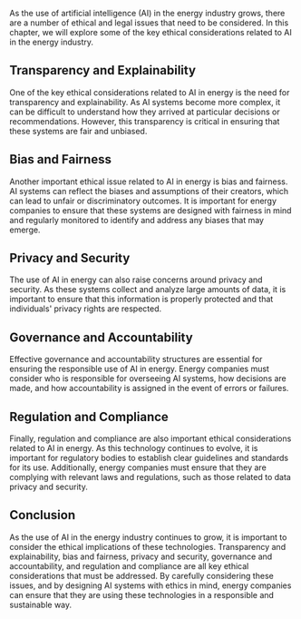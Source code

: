 
As the use of artificial intelligence (AI) in the energy industry grows, there are a number of ethical and legal issues that need to be considered. In this chapter, we will explore some of the key ethical considerations related to AI in the energy industry.

Transparency and Explainability
-------------------------------

One of the key ethical considerations related to AI in energy is the need for transparency and explainability. As AI systems become more complex, it can be difficult to understand how they arrived at particular decisions or recommendations. However, this transparency is critical in ensuring that these systems are fair and unbiased.

Bias and Fairness
-----------------

Another important ethical issue related to AI in energy is bias and fairness. AI systems can reflect the biases and assumptions of their creators, which can lead to unfair or discriminatory outcomes. It is important for energy companies to ensure that these systems are designed with fairness in mind and regularly monitored to identify and address any biases that may emerge.

Privacy and Security
--------------------

The use of AI in energy can also raise concerns around privacy and security. As these systems collect and analyze large amounts of data, it is important to ensure that this information is properly protected and that individuals' privacy rights are respected.

Governance and Accountability
-----------------------------

Effective governance and accountability structures are essential for ensuring the responsible use of AI in energy. Energy companies must consider who is responsible for overseeing AI systems, how decisions are made, and how accountability is assigned in the event of errors or failures.

Regulation and Compliance
-------------------------

Finally, regulation and compliance are also important ethical considerations related to AI in energy. As this technology continues to evolve, it is important for regulatory bodies to establish clear guidelines and standards for its use. Additionally, energy companies must ensure that they are complying with relevant laws and regulations, such as those related to data privacy and security.

Conclusion
----------

As the use of AI in the energy industry continues to grow, it is important to consider the ethical implications of these technologies. Transparency and explainability, bias and fairness, privacy and security, governance and accountability, and regulation and compliance are all key ethical considerations that must be addressed. By carefully considering these issues, and by designing AI systems with ethics in mind, energy companies can ensure that they are using these technologies in a responsible and sustainable way.
